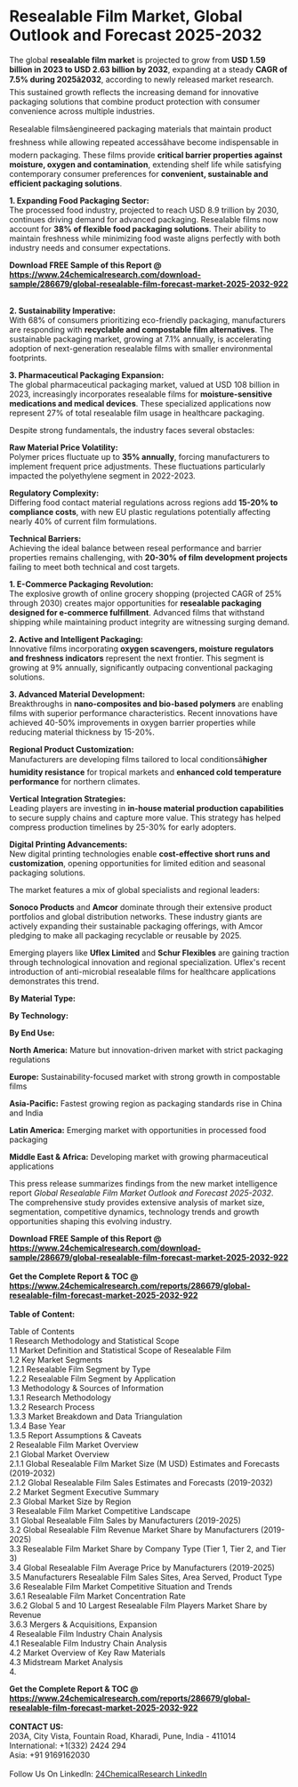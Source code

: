 <h1>Resealable Film Market, Global Outlook and Forecast 2025-2032</h1><p>The global <strong>resealable film market</strong> is projected to grow from <strong>USD 1.59 billion in 2023 to USD 2.63 billion by 2032</strong>, expanding at a steady <strong>CAGR of 7.5% during 2025â2032</strong>, according to newly released market research. This sustained growth reflects the increasing demand for innovative packaging solutions that combine product protection with consumer convenience across multiple industries.</p><p>Resealable filmsâengineered packaging materials that maintain product freshness while allowing repeated accessâhave become indispensable in modern packaging. These films provide <strong>critical barrier properties against moisture, oxygen and contamination</strong>, extending shelf life while satisfying contemporary consumer preferences for <strong>convenient, sustainable and efficient packaging solutions</strong>.</p><p><strong>1. Expanding Food Packaging Sector:</strong><br>
The processed food industry, projected to reach USD 8.9 trillion by 2030, continues driving demand for advanced packaging. Resealable films now account for <strong>38% of flexible food packaging solutions</strong>. Their ability to maintain freshness while minimizing food waste aligns perfectly with both industry needs and consumer expectations.</p><div><b>Download FREE Sample of this Report @ 
            <a href="https://www.24chemicalresearch.com/download-sample/286679/global-resealable-film-forecast-market-2025-2032-922">
            https://www.24chemicalresearch.com/download-sample/286679/global-resealable-film-forecast-market-2025-2032-922</a></b></div><br><p><strong>2. Sustainability Imperative:</strong><br>
With 68% of consumers prioritizing eco-friendly packaging, manufacturers are responding with <strong>recyclable and compostable film alternatives</strong>. The sustainable packaging market, growing at 7.1% annually, is accelerating adoption of next-generation resealable films with smaller environmental footprints.</p><p><strong>3. Pharmaceutical Packaging Expansion:</strong><br>
The global pharmaceutical packaging market, valued at USD 108 billion in 2023, increasingly incorporates resealable films for <strong>moisture-sensitive medications and medical devices</strong>. These specialized applications now represent 27% of total resealable film usage in healthcare packaging.</p><p>Despite strong fundamentals, the industry faces several obstacles:</p><p><strong>Raw Material Price Volatility:</strong><br>
Polymer prices fluctuate up to <strong>35% annually</strong>, forcing manufacturers to implement frequent price adjustments. These fluctuations particularly impacted the polyethylene segment in 2022-2023.</p><p><strong>Regulatory Complexity:</strong><br>
Differing food contact material regulations across regions add <strong>15-20% to compliance costs</strong>, with new EU plastic regulations potentially affecting nearly 40% of current film formulations.</p><p><strong>Technical Barriers:</strong><br>
Achieving the ideal balance between reseal performance and barrier properties remains challenging, with <strong>20-30% of film development projects</strong> failing to meet both technical and cost targets.</p><p><strong>1. E-Commerce Packaging Revolution:</strong><br>
The explosive growth of online grocery shopping (projected CAGR of 25% through 2030) creates major opportunities for <strong>resealable packaging designed for e-commerce fulfillment</strong>. Advanced films that withstand shipping while maintaining product integrity are witnessing surging demand.</p><p><strong>2. Active and Intelligent Packaging:</strong><br>
Innovative films incorporating <strong>oxygen scavengers, moisture regulators and freshness indicators</strong> represent the next frontier. This segment is growing at 9% annually, significantly outpacing conventional packaging solutions.</p><p><strong>3. Advanced Material Development:</strong><br>
Breakthroughs in <strong>nano-composites and bio-based polymers</strong> are enabling films with superior performance characteristics. Recent innovations have achieved 40-50% improvements in oxygen barrier properties while reducing material thickness by 15-20%.</p><p><strong>Regional Product Customization:</strong><br>
Manufacturers are developing films tailored to local conditionsâ<strong>higher humidity resistance</strong> for tropical markets and <strong>enhanced cold temperature performance</strong> for northern climates.</p><p><strong>Vertical Integration Strategies:</strong><br>
Leading players are investing in <strong>in-house material production capabilities</strong> to secure supply chains and capture more value. This strategy has helped compress production timelines by 25-30% for early adopters.</p><p><strong>Digital Printing Advancements:</strong><br>
New digital printing technologies enable <strong>cost-effective short runs and customization</strong>, opening opportunities for limited edition and seasonal packaging solutions.</p><p>The market features a mix of global specialists and regional leaders:</p><p><strong>Sonoco Products</strong> and <strong>Amcor</strong> dominate through their extensive product portfolios and global distribution networks. These industry giants are actively expanding their sustainable packaging offerings, with Amcor pledging to make all packaging recyclable or reusable by 2025.</p><p>Emerging players like <strong>Uflex Limited</strong> and <strong>Schur Flexibles</strong> are gaining traction through technological innovation and regional specialization. Uflex's recent introduction of anti-microbial resealable films for healthcare applications demonstrates this trend.</p><p><strong>By Material Type:</strong></p><p><strong>By Technology:</strong></p><p><strong>By End Use:</strong></p><p><strong>North America:</strong> Mature but innovation-driven market with strict packaging regulations</p><p><strong>Europe:</strong> Sustainability-focused market with strong growth in compostable films</p><p><strong>Asia-Pacific:</strong> Fastest growing region as packaging standards rise in China and India</p><p><strong>Latin America:</strong> Emerging market with opportunities in processed food packaging</p><p><strong>Middle East &amp; Africa:</strong> Developing market with growing pharmaceutical applications</p><p>This press release summarizes findings from the new market intelligence report <em>Global Resealable Film Market Outlook and Forecast 2025-2032</em>. The comprehensive study provides extensive analysis of market size, segmentation, competitive dynamics, technology trends and growth opportunities shaping this evolving industry.</p><div><b>Download FREE Sample of this Report @ 
            <a href="https://www.24chemicalresearch.com/download-sample/286679/global-resealable-film-forecast-market-2025-2032-922">
            https://www.24chemicalresearch.com/download-sample/286679/global-resealable-film-forecast-market-2025-2032-922</a></b></div><br><div><b>Get the Complete Report & TOC @ 
            <a href="https://www.24chemicalresearch.com/reports/286679/global-resealable-film-forecast-market-2025-2032-922">
            https://www.24chemicalresearch.com/reports/286679/global-resealable-film-forecast-market-2025-2032-922</a></b></div><br>
            <b>Table of Content:</b><p>Table of Contents<br />
1 Research Methodology and Statistical Scope<br />
1.1 Market Definition and Statistical Scope of Resealable Film<br />
1.2 Key Market Segments<br />
1.2.1 Resealable Film Segment by Type<br />
1.2.2 Resealable Film Segment by Application<br />
1.3 Methodology & Sources of Information<br />
1.3.1 Research Methodology<br />
1.3.2 Research Process<br />
1.3.3 Market Breakdown and Data Triangulation<br />
1.3.4 Base Year<br />
1.3.5 Report Assumptions & Caveats<br />
2 Resealable Film Market Overview<br />
2.1 Global Market Overview<br />
2.1.1 Global Resealable Film Market Size (M USD) Estimates and Forecasts (2019-2032)<br />
2.1.2 Global Resealable Film Sales Estimates and Forecasts (2019-2032)<br />
2.2 Market Segment Executive Summary<br />
2.3 Global Market Size by Region<br />
3 Resealable Film Market Competitive Landscape<br />
3.1 Global Resealable Film Sales by Manufacturers (2019-2025)<br />
3.2 Global Resealable Film Revenue Market Share by Manufacturers (2019-2025)<br />
3.3 Resealable Film Market Share by Company Type (Tier 1, Tier 2, and Tier 3)<br />
3.4 Global Resealable Film Average Price by Manufacturers (2019-2025)<br />
3.5 Manufacturers Resealable Film Sales Sites, Area Served, Product Type<br />
3.6 Resealable Film Market Competitive Situation and Trends<br />
3.6.1 Resealable Film Market Concentration Rate<br />
3.6.2 Global 5 and 10 Largest Resealable Film Players Market Share by Revenue<br />
3.6.3 Mergers & Acquisitions, Expansion<br />
4 Resealable Film Industry Chain Analysis<br />
4.1 Resealable Film Industry Chain Analysis<br />
4.2 Market Overview of Key Raw Materials<br />
4.3 Midstream Market Analysis<br />
4.</p><div><b>Get the Complete Report & TOC @ 
            <a href="https://www.24chemicalresearch.com/reports/286679/global-resealable-film-forecast-market-2025-2032-922">
            https://www.24chemicalresearch.com/reports/286679/global-resealable-film-forecast-market-2025-2032-922</a></b></div><br><b>CONTACT US:</b><br>
            203A, City Vista, Fountain Road, Kharadi, Pune, India - 411014<br>
            International: +1(332) 2424 294<br>
            Asia: +91 9169162030 <br><br>
            Follow Us On LinkedIn: <a href="https://www.linkedin.com/company/24chemicalresearch/">24ChemicalResearch LinkedIn</a>